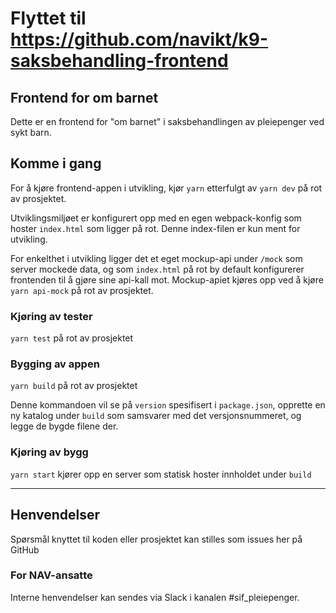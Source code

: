 # Flyttet til https://github.com/navikt/k9-saksbehandling-frontend


## Frontend for om barnet

Dette er en frontend for "om barnet" i saksbehandlingen av pleiepenger ved sykt barn.

## Komme i gang

For å kjøre frontend-appen i utvikling, kjør `yarn` etterfulgt av `yarn dev` på rot av prosjektet.

Utviklingsmiljøet er konfigurert opp med en egen webpack-konfig som hoster `index.html` som ligger på rot.
Denne index-filen er kun ment for utvikling.

For enkelthet i utvikling ligger det et eget mockup-api under `/mock` som server mockede data, og som
`index.html` på rot by default konfigurerer frontenden til å gjøre sine api-kall mot. Mockup-apiet kjøres
opp ved å kjøre `yarn api-mock` på rot av prosjektet.

### Kjøring av tester

`yarn test` på rot av prosjektet

### Bygging av appen

`yarn build` på rot av prosjektet

Denne kommandoen vil se på `version` spesifisert i `package.json`, opprette en ny katalog under `build`
som samsvarer med det versjonsnummeret, og legge de bygde filene der.

### Kjøring av bygg

`yarn start` kjører opp en server som statisk hoster innholdet under `build`

---

## Henvendelser

Spørsmål knyttet til koden eller prosjektet kan stilles som issues her på GitHub

### For NAV-ansatte

Interne henvendelser kan sendes via Slack i kanalen #sif_pleiepenger.
